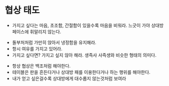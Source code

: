 # 협상 태도

* 가지고 싶다는 마음, 초조함, 간절함이 있을수록 마음을 비워라. 느긋이 가야 상대방 페이스에 휘말리지 않는다.
 + 돌부처처럼 가만히 앉아서 냉정함을 유지해라.
 + 항시 여유를 가지고 있어라.
 + 가지고 싶다면? 가지고 싶지 않아 해라. 생즉사 사즉생와 비슷한 형태의 의미다.
* 항상 협상은 백조처럼 해야한다.
* 테이블은 판을 흔든다거나 상대방 패를 이용한다거나 하는 행위를 해야한다.
* 내가 얻고 싶은걸수록 상대방에게 대수롭지 않는것처럼 보여라
